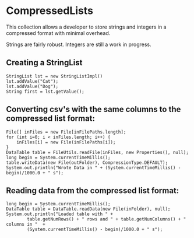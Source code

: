 # CompressedLists
This collection allows a developer to store strings and integers in a compressed format with minimal overhead.

Strings are fairly robust.  Integers are still a work in progress.

## Creating a StringList
```
StringList lst = new StringListImpl()
lst.addValue("Cat");
lst.addValue("Dog");
String first = lst.getValue();
```

## Converting csv's with the same columns to the compressed list format:
```        
File[] inFiles = new File[inFilePaths.length];
for (int i=0; i < inFiles.length; i++) {
	inFiles[i] = new File(inFilePaths[i]);
}
DataTable table = FileUtils.readFile(inFiles, new Properties(), null);
long begin = System.currentTimeMillis();
table.writeData(new File(outFolder), CompressionType.DEFAULT);
System.out.println("Wrote Data in " + (System.currentTimeMillis() - begin)/1000.0 + " s");

```

## Reading data from the compressed list format:
```
long begin = System.currentTimeMillis();
DataTable table = DataTable.readData(new File(inFolder), null);
System.out.println("Loaded table with " +  
		table.getNumRows() + " rows and " + table.getNumColumns() + " columns in "  + 
		(System.currentTimeMillis() - begin)/1000.0 + " s");  
```
